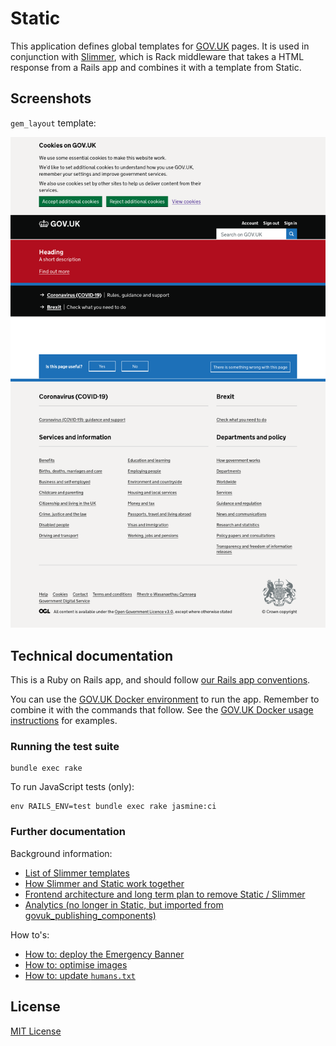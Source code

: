 # Static

This application defines global templates for [GOV.UK](https://www.gov.uk) pages. It is used in conjunction with [Slimmer](https://github.com/alphagov/slimmer), which is Rack middleware that takes a HTML response from a Rails app and combines it with a template from Static.
## Screenshots

`gem_layout` template:

![screenshot](/docs/gem_layout.png?raw=true)

## Technical documentation

This is a Ruby on Rails app, and should follow [our Rails app conventions](https://docs.publishing.service.gov.uk/manual/conventions-for-rails-applications.html).

You can use the [GOV.UK Docker environment](https://github.com/alphagov/govuk-docker) to run the app. Remember to combine it with the commands that follow. See the [GOV.UK Docker usage instructions](https://github.com/alphagov/govuk-docker#usage) for examples.

### Running the test suite

```
bundle exec rake
```

To run JavaScript tests (only):

```
env RAILS_ENV=test bundle exec rake jasmine:ci
```

### Further documentation

Background information:

- [List of Slimmer templates](docs/slimmer_templates.md)
- [How Slimmer and Static work together](https://docs.publishing.service.gov.uk/apps/slimmer/what-slimmer-does.html)
- [Frontend architecture and long term plan to remove Static / Slimmer](https://docs.publishing.service.gov.uk/manual/frontend-architecture.html)
- [Analytics (no longer in Static, but imported from govuk_publishing_components)](docs/analytics.md)

How to's:

- [How to: deploy the Emergency Banner](docs/emergency-banner.md)
- [How to: optimise images](docs/image-optimisation.md)
- [How to: update `humans.txt`](docs/humans.md)

## License

[MIT License](LICENCE)

